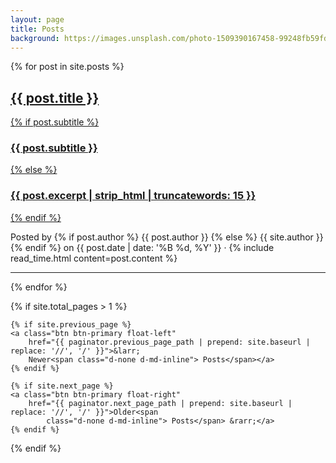 ```yaml
---
layout: page
title: Posts
background: https://images.unsplash.com/photo-1509390167458-99248fb59fdd?q=80&w=3270&auto=format&fit=crop&ixlib=rb-4.0.3&ixid=M3wxMjA3fDB8MHxwaG90by1wYWdlfHx8fGVufDB8fHx8fA%3D%3D
---
```


{% for post in site.posts %}

<article class="post-preview">
    <a href="{{ post.url | prepend: site.baseurl | replace: '//', '/' }}">
        <h2 class="post-title">{{ post.title }}</h2>
        {% if post.subtitle %}
        <h3 class="post-subtitle">{{ post.subtitle }}</h3>
        {% else %}
        <h3 class="post-subtitle">{{ post.excerpt | strip_html | truncatewords: 15 }}</h3>
        {% endif %}
    </a>
    <p class="post-meta">Posted by
        {% if post.author %}
        {{ post.author }}
        {% else %}
        {{ site.author }}
        {% endif %}
        on {{ post.date | date: '%B %d, %Y' }} &middot; {% include read_time.html content=post.content %}
    </p>
</article>

<hr>

{% endfor %}

<!-- Pager -->

{% if site.total_pages > 1 %}

<div class="clearfix">

    {% if site.previous_page %}
    <a class="btn btn-primary float-left"
        href="{{ paginator.previous_page_path | prepend: site.baseurl | replace: '//', '/' }}">&larr;
        Newer<span class="d-none d-md-inline"> Posts</span></a>
    {% endif %}

    {% if site.next_page %}
    <a class="btn btn-primary float-right"
        href="{{ paginator.next_page_path | prepend: site.baseurl | replace: '//', '/' }}">Older<span
            class="d-none d-md-inline"> Posts</span> &rarr;</a>
    {% endif %}

</div>

{% endif %}

